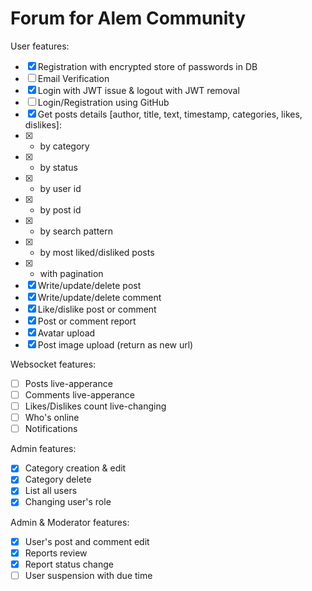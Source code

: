 # Forum for Alem Community

User features:
- [x] Registration with encrypted store of passwords in DB
- [ ] Email Verification
- [x] Login with JWT issue & logout with JWT removal
- [ ] Login/Registration using GitHub
- [x] Get posts details [author, title, text, timestamp, categories, likes, dislikes]: 
- [x] - by category
- [x] - by status
- [x] - by user id
- [x] - by post id
- [x] - by search pattern
- [x] - by most liked/disliked posts
- [x] - with pagination
- [x] Write/update/delete post
- [x] Write/update/delete comment
- [x] Like/dislike post or comment
- [x] Post or comment report
- [x] Avatar upload
- [x] Post image upload (return as new url)

Websocket features:
- [ ] Posts live-apperance
- [ ] Comments live-apperance
- [ ] Likes/Dislikes count live-changing
- [ ] Who's online
- [ ] Notifications

Admin features:
- [x] Category creation & edit
- [x] Category delete
- [x] List all users
- [x] Changing user's role

Admin & Moderator features:
- [x] User's post and comment edit
- [x] Reports review
- [x] Report status change
- [ ] User suspension with due time
